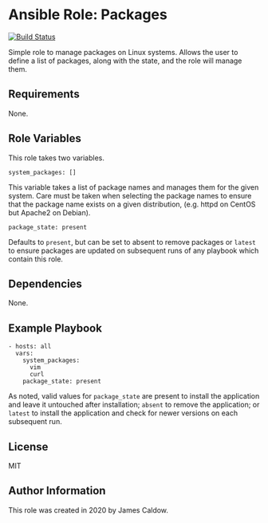 # Ansible Role: Packages

[![Build Status](https://travis-ci.org/jamescaldow/ansible-role-packages.svg?branch=master)](https://travis-ci.org/jamescaldow/ansible-role-packages)

Simple role to manage packages on Linux systems. Allows the user to define a
list of packages, along with the state, and the role will manage them.

## Requirements

None.

## Role Variables

This role takes two variables.

    system_packages: []

This variable takes a list of package names and manages them for the given
system. Care must be taken when selecting the package names to ensure that the
package name exists on a given distribution, (e.g. httpd on CentOS but Apache2
on Debian).

    package_state: present

Defaults to `present`, but can be set to absent to remove packages or `latest`
to ensure packages are updated on subsequent runs of any playbook which contain
this role.

## Dependencies

None.

Example Playbook
----------------

    - hosts: all
      vars:
        system_packages:
          vim
          curl
        package_state: present

As noted, valid values for `package_state` are present to install the
application and leave it untouched after installation; `absent` to remove the
application; or `latest` to install the application and check for newer
versions on each subsequent run.


License
-------

MIT

Author Information
------------------

This role was created in 2020 by James Caldow.
